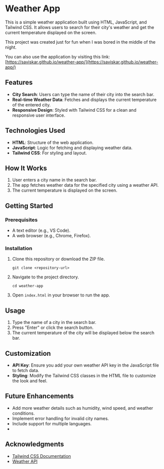 # Weather App

This is a simple weather application built using HTML, JavaScript, and Tailwind CSS. It allows users to search for their city's weather and get the current temperature displayed on the screen.

This project was created just for fun when I was bored in the middle of the night.

You can also use the application by visiting this link: [https://saviskar.github.io/weather-app/](https://saviskar.github.io/weather-app/)

## Features
- **City Search**: Users can type the name of their city into the search bar.
- **Real-time Weather Data**: Fetches and displays the current temperature of the entered city.
- **Responsive Design**: Styled with Tailwind CSS for a clean and responsive user interface.

## Technologies Used
- **HTML**: Structure of the web application.
- **JavaScript**: Logic for fetching and displaying weather data.
- **Tailwind CSS**: For styling and layout.

## How It Works
1. User enters a city name in the search bar.
2. The app fetches weather data for the specified city using a weather API.
3. The current temperature is displayed on the screen.

## Getting Started

### Prerequisites
- A text editor (e.g., VS Code).
- A web browser (e.g., Chrome, Firefox).

### Installation
1. Clone this repository or download the ZIP file.
   ```
   git clone <repository-url>
   ```
2. Navigate to the project directory.
   ```
   cd weather-app
   ```
3. Open `index.html` in your browser to run the app.

## Usage
1. Type the name of a city in the search bar.
2. Press "Enter" or click the search button.
3. The current temperature of the city will be displayed below the search bar.

## Customization
- **API Key**: Ensure you add your own weather API key in the JavaScript file to fetch data.
- **Styling**: Modify the Tailwind CSS classes in the HTML file to customize the look and feel.

## Future Enhancements
- Add more weather details such as humidity, wind speed, and weather conditions.
- Implement error handling for invalid city names.
- Include support for multiple languages.
- 
## Acknowledgments
- [Tailwind CSS Documentation](https://tailwindcss.com/docs)
- [Weather API](https://openweathermap.org/api)

